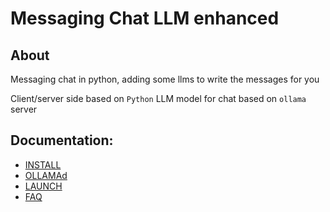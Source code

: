 # Messaging Chat LLM enhanced

## About
Messaging chat in python, adding some llms to write the messages for you 

Client/server side based on `Python`
LLM model for chat based on `ollama` server

## Documentation:
- [INSTALL](https://github.com/IvanIsak2000/message-chat-llm/blob/main/docs/INSTALL.md)
- [OLLAMAd](https://github.com/IvanIsak2000/message-chat-llm/blob/main/docs/OLLAMA.md)
- [LAUNCH](https://github.com/IvanIsak2000/message-chat-llm/blob/main/docs/LAUNCH.md)
- [FAQ](https://github.com/IvanIsak2000/message-chat-llm/blob/main/docs/FAQ.md)


